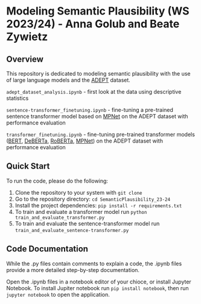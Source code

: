 # Modeling Semantic Plausibility (WS 2023/24) - Anna Golub and Beate Zywietz

## Overview
This repository is dedicated to modeling semantic plausibility with the use of large language models and the [ADEPT](https://aclanthology.org/2021.acl-long.553/) dataset.

`adept_dataset_analysis.ipynb` - first look at the data using descriptive statistics

`sentence-transformer_finetuning.ipynb` - fine-tuning a pre-trained sentence transformer model based on [MPNet](https://huggingface.co/sentence-transformers/all-mpnet-base-v2) on the ADEPT dataset with performance evaluation

`transformer_finetuning.ipynb` - fine-tuning pre-trained transformer models ([BERT](https://huggingface.co/docs/transformers/model_doc/bert), [DeBERTa](https://huggingface.co/docs/transformers/model_doc/deberta), [RoBERTa](https://huggingface.co/docs/transformers/model_doc/roberta), [MPNet](https://huggingface.co/microsoft/mpnet-base)) on the ADEPT dataset with performance evaluation

## Quick Start
To run the code, please do the following:
1. Clone the repository to your system with `git clone`
2. Go to the repository directory: `cd SemanticPlausibility_23-24`
3. Install the project dependencies: `pip install -r requirements.txt`
4. To train and evaluate a transformer model run `python train_and_evaluate_transformer.py`
5. To train and evaluate the sentence-transformer model run `train_and_evaluate_sentence-transformer.py`

## Code Documentation
While the .py files contain comments to explain a code, the .ipynb files provide a more detailed step-by-step documentation.


Open the .ipynb files in a notebook editor of your chioce, or install Jupyter Notebook. 
To install Jupiter notebook run `pip install notebook`, then run `jupyter notebook` to open the application. 

